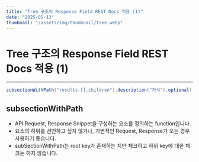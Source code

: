 ```yaml
---
title: "Tree 구조의 Response Field REST Docs 적용 (1)"
date: "2025-05-13"
thumbnail: "/assets/img/thumbnail/tree.webp"
---
```


# Tree 구조의 Response Field REST Docs 적용 (1)
---

```java
subsectionWithPath("results.[].children").description("자식").optional()
```

## subsectionWithPath
- API Request, Response Snippet을 구성하는 요소를 정의하는 function입니다.
- 요소의 하위를 선언하고 싶지 않거나, 가변적인 Request, Response가 오는 경우 사용하기 좋습니다.
- subSectionWithPath는 root key가 존재하는 지만 체크하고 하위 key에 대한 체크는 하지 않습니다.